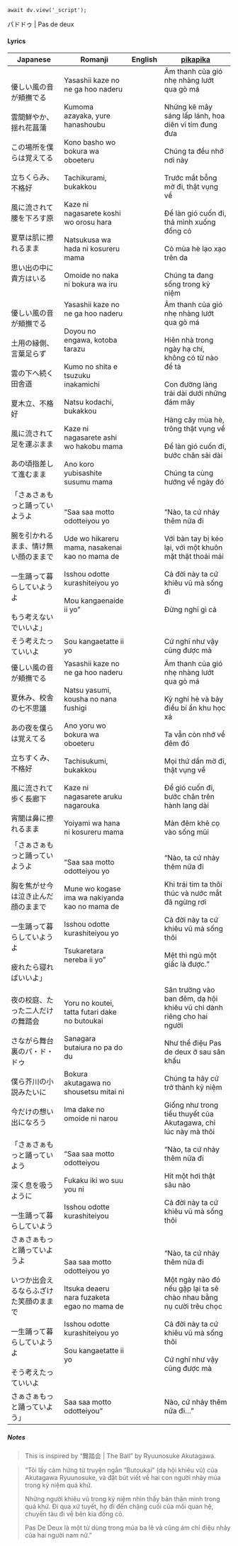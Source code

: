 ```dataviewjs
await dv.view('_script');
```
パドドゥ | Pas de deux
#### Lyrics

| Japanese                                                                                                                     | Romanji                                                                                                                                                                                                                                                                      | English | [pikapika](https://pikapikahome274868890.wordpress.com/yorushika-vietsub/gentou/)                                                                                                                                                                                                                          |
| ---------------------------------------------------------------------------------------------------------------------------- | ---------------------------------------------------------------------------------------------------------------------------------------------------------------------------------------------------------------------------------------------------------------------------- | ------- | ---------------------------------------------------------------------------------------------------------------------------------------------------------------------------------------------------------------------------------------------------------------------------------------------------------- |
| 優しい風の音が頬撫でる<br><br>雲間鮮やか、揺れ花菖蒲<br><br>この場所を僕らは覚えてる<br><br>立ちくらみ、不格好<br><br>風に流されて腰を下ろす原<br><br>夏草は肌に擦れるまま<br><br>思い出の中に貴方はいる | Yasashii kaze no ne ga hoo naderu<br><br>Kumoma azayaka, yure hanashoubu<br><br>Kono basho wo bokura wa oboeteru<br><br>Tachikurami, bukakkou<br><br>Kaze ni nagasarete koshi wo orosu hara<br><br>Natsukusa wa hada ni kosureru mama<br><br>Omoide no naka ni bokura wa iru |         | Âm thanh của gió nhẹ nhàng lướt qua gò má<br><br>Những kẽ mây sáng lấp lánh, hoa diên vĩ tím đung đưa<br><br>Chúng ta đều nhớ nơi này<br><br>Trước mắt bỗng mờ đi, thật vụng về<br><br>Để làn gió cuốn đi, thả mình xuống đồng cỏ<br><br>Cỏ mùa hè lạo xạo trên da<br><br>Chúng ta đang sống trong kỷ niệm |
| 優しい風の音が頬撫でる<br><br>土用の縁側、言葉足らず<br><br>雲の下へ続く田舎道<br><br>夏木立、不格好<br><br>風に流されて足を運ぶまま<br><br>あの頃指差して進むまま                        | Yasashii kaze no ne ga hoo naderu<br><br>Doyou no engawa, kotoba tarazu<br><br>Kumo no shita e tsuzuku inakamichi<br><br>Natsu kodachi, bukakkou<br><br>Kaze ni nagasarete ashi wo hakobu mama<br><br>Ano koro yubisashite susumu mama                                       |         | Âm thanh của gió nhẹ nhàng lướt qua gò má<br><br>Hiên nhà trong ngày hạ chí, không có từ nào để tả<br><br>Con đường làng trải dài dưới những đám mây<br><br>Hàng cây mùa hè, trông thật vụng về<br><br>Để làn gió cuốn đi, bước chân sải dài<br><br>Chúng ta cùng hướng về ngày đó                         |
| 「さぁさぁもっと踊っていようよ<br><br>腕を引かれるまま、情け無い顔のままで<br><br>一生踊って暮らしていようよ<br><br>もう考えないでいいよ」                                            | “Saa saa motto odotteiyou yo<br><br>Ude wo hikareru mama, nasakenai kao no mama de<br><br>Isshou odotte kurashiteiyou yo<br><br>Mou kangaenaide ii yo”                                                                                                                       |         | “Nào, ta cứ nhảy thêm nữa đi<br><br>Với bàn tay bị kéo lại, với một khuôn mặt thật thoải mái<br><br>Cả đời này ta cứ khiêu vũ mà sống đi<br><br>Đừng nghĩ gì cả                                                                                                                                            |
| そう考えたっていいよ                                                                                                                   | Sou kangaetatte ii yo                                                                                                                                                                                                                                                        |         | Cứ nghĩ như vậy cũng được mà                                                                                                                                                                                                                                                                               |
| 優しい風の音が頬撫でる<br><br>夏休み、校舎の七不思議<br><br>あの夜を僕らは覚えてる<br><br>立ちすくみ、不格好<br><br>風に流されて歩く長廊下<br><br>宵闇は鼻に擦れるまま                      | Yasashii kaze no ne ga hoo naderu<br><br>Natsu yasumi, kousha no nana fushigi<br><br>Ano yoru wo bokura wa oboeteru<br><br>Tachisukumi, bukakkou<br><br>Kaze ni nagasarete aruku nagarouka<br><br>Yoiyami wa hana ni kosureru mama                                           |         | Âm thanh của gió nhẹ nhàng lướt qua gò má<br><br>Kỳ nghỉ hè và bảy điều bí ẩn khu học xá<br><br>Ta vẫn còn nhớ về đêm đó<br><br>Mọi thứ dần mờ đi, thật vụng về<br><br>Để gió cuốn đi, bước chân trên hành lang dài<br><br>Màn đêm khẽ cọ vào sống mũi                                                     |
| 「さぁさぁもっと踊っていようよ<br><br>胸を焦がせ今は泣き止んだ顔のままで<br><br>一生踊って暮らしていようよ<br><br>疲れたら寝ればいいよ」                                             | “Saa saa motto odotteiyou yo<br><br>Mune wo kogase ima wa nakiyanda kao no mama de<br><br>Isshou odotte kurashiteiyou yo<br><br>Tsukaretara nereba ii yo”                                                                                                                    |         | “Nào, ta cứ nhảy thêm nữa đi<br><br>Khi trái tim ta thôi thúc và nước mắt đã ngừng rơi<br><br>Cả đời này ta cứ khiêu vũ mà sống thôi<br><br>Mệt thì ngủ một giấc là được.”                                                                                                                                 |
| 夜の校庭、たった二人だけの舞踏会<br><br>さながら舞台裏のパ・ド・ドゥ<br><br>僕ら芥川の小説みたいに<br><br>今だけの想い出になろう                                                 | Yoru no koutei, tatta futari dake no butoukai<br><br>Sanagara butaiura no pa do du<br><br>Bokura akutagawa no shousetsu mitai ni<br><br>Ima dake no omoide ni narou                                                                                                          |         | Sân trường vào ban đêm, dạ hội khiêu vũ chỉ dành riêng cho hai người<br><br>Như thể điệu Pas de deux ở sau sân khấu<br><br>Chúng ta hãy cứ trở thành kỷ niệm<br><br>Giống như trong tiểu thuyết của Akutagawa, chỉ lúc này mà thôi                                                                         |
| 「さぁさぁもっと踊っていよう<br><br>深く息を吸うように<br><br>一生踊って暮らしていよう                                                                          | “Saa saa motto odotteiyou<br><br>Fukaku iki wo suu you ni<br><br>Isshou odotte kurashiteiyou                                                                                                                                                                                 |         | “Nào, ta cứ nhảy thêm nữa đi<br><br>Hít một hơi thật sâu nào<br><br>Cả đời này ta cứ khiêu vũ mà sống thôi                                                                                                                                                                                                 |
| さぁさぁもっと踊っていようよ<br><br>いつか出会えるならふざけた笑顔のままで<br><br>一生踊って暮らしていようよ<br><br>そう考えたっていいよ                                             | Saa saa motto odotteiyou yo<br><br>Itsuka deaeru nara fuzaketa egao no mama de<br><br>Isshou odotte kurashiteiyou yo<br><br>Sou kangaetatte ii yo                                                                                                                            |         | “Nào, ta cứ nhảy thêm nữa đi<br><br>Một ngày nào đó nếu gặp lại ta sẽ chào nhau bằng nụ cười trêu chọc<br><br>Cả đời này ta cứ khiêu vũ mà sống thôi<br><br>Cứ nghĩ như vậy cũng được mà                                                                                                                   |
| さぁさぁもっと踊っていよう」                                                                                                               | Saa saa motto odotteiyou”                                                                                                                                                                                                                                                    |         | Nào, cứ nhảy thêm nữa đi…”                                                                                                                                                                                                                                                                                 |
##### Notes
>This is inspired by “舞踏会 | The Ball” by Ryuunosuke Akutagawa.

> “Tôi lấy cảm hứng từ truyện ngắn “Butoukai” (dạ hội khiêu vũ) của Akutagawa Ryuunosuke, và đặt bút viết về hai con người nhảy múa trong kỷ niệm quá khứ.
> 
> Những người khiêu vũ trong kỷ niệm nhìn thấy bản thân mình trong quá khứ. Đi qua xứ tuyết, họ đi đến chặng cuối của mối quan hệ, chuyến tàu đi về bên kia đồng cỏ.
> 
> Pas De Deux là một từ dùng trong múa ba lê và cũng ám chỉ điệu nhảy của hai người nam nữ.”